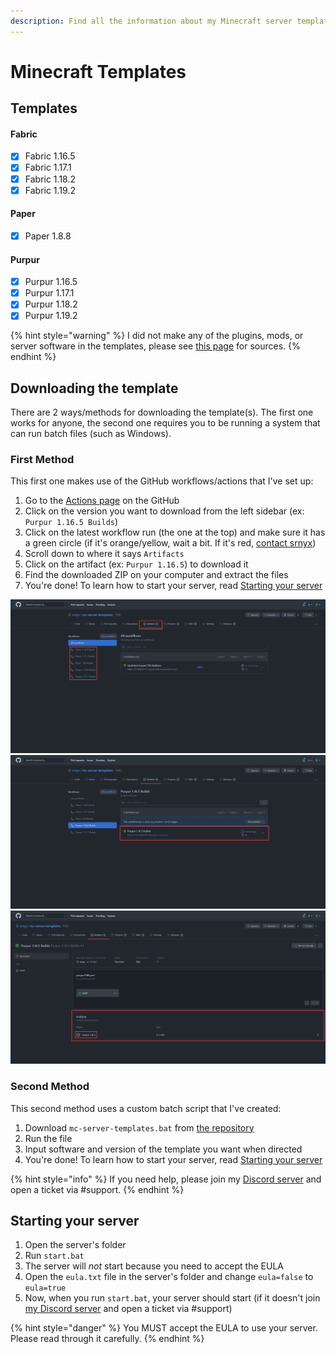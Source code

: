 ```yaml
---
description: Find all the information about my Minecraft server templates
---
```


# Minecraft Templates

## Templates

#### Fabric

* [x] Fabric 1.16.5
* [x] Fabric 1.17.1
* [x] Fabric 1.18.2
* [x] Fabric 1.19.2

#### Paper

* [x] Paper 1.8.8

#### Purpur

* [x] Purpur 1.16.5
* [x] Purpur 1.17.1
* [x] Purpur 1.18.2
* [x] Purpur 1.19.2

{% hint style="warning" %}
I did not make any of the plugins, mods, or server software in the templates, please see [this page](broken-reference) for sources.
{% endhint %}

## Downloading the template

There are 2 ways/methods for downloading the template(s). The first one works for anyone, the second one requires you to be running a system that can run batch files (such as Windows).

### First Method

This first one makes use of the GitHub workflows/actions that I've set up:

1. Go to the [Actions page](https://github.com/srnyx/mc-server-templates/actions) on the GitHub
2. Click on the version you want to download from the left sidebar (ex: `Purpur 1.16.5 Builds`)
3. Click on the latest workflow run (the one at the top) and make sure it has a green circle (if it's orange/yellow, wait a bit. If it's red, [contact srnyx](https://srnyx.xyz/discord))
4. Scroll down to where it says `Artifacts`
5. Click on the artifact (ex: `Purpur 1.16.5`) to download it
6. Find the downloaded ZIP on your computer and extract the files
7. You're done! To learn how to start your server, read [Starting your server](./#starting-your-server)

![Step 1/3](../../.gitbook/assets/actions-types.png) ![Step 2/3](../../.gitbook/assets/actions-types-latest.png) ![Step 3/3](../../.gitbook/assets/actions-types-artifacts.png)

### Second Method

This second method uses a custom batch script that I've created:

1. Download `mc-server-templates.bat` from [the repository](https://github.com/srnyx/mc-server-templates)
2. Run the file
3. Input software and version of the template you want when directed
4. You're done! To learn how to start your server, read [Starting your server](./#starting-your-server)

{% hint style="info" %}
If you need help, please join my [Discord server](https://srnyx.xyz/discord) and open a ticket via #support.
{% endhint %}

## Starting your server

1. Open the server's folder
2. Run `start.bat`
3. The server will _not_ start because you need to accept the EULA
4. Open the `eula.txt` file in the server's folder and change `eula=false` to `eula=true`
5. Now, when you run `start.bat`, your server should start (if it doesn't join [my Discord server](https://srnyx.xyz/discord) and open a ticket via #support)

{% hint style="danger" %}
You MUST accept the EULA to use your server. Please read through it carefully.
{% endhint %}
